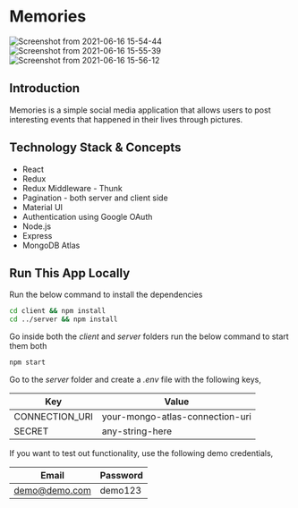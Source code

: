 # Memories

![Screenshot from 2021-06-16 15-54-44](https://user-images.githubusercontent.com/44138832/122203212-71e56f80-cebb-11eb-893d-ef5ec77e81d8.png)
![Screenshot from 2021-06-16 15-55-39](https://user-images.githubusercontent.com/44138832/122203222-7447c980-cebb-11eb-9453-3f27c7b9baae.png)
![Screenshot from 2021-06-16 15-56-12](https://user-images.githubusercontent.com/44138832/122203231-76118d00-cebb-11eb-9d3f-8530d0285cf5.png)

## Introduction

Memories is a simple social media application that allows users to post interesting events that happened in their lives through pictures.

## Technology Stack & Concepts

- React
- Redux
- Redux Middleware - Thunk
- Pagination - both server and client side
- Material UI
- Authentication using Google OAuth
- Node.js
- Express
- MongoDB Atlas

## Run This App Locally

Run the below command to install the dependencies

```sh
cd client && npm install
cd ../server && npm install
```

Go inside both the _client_ and _server_ folders run the below command to start them both

```sh
npm start
```

Go to the _server_ folder and create a _.env_ file with the following keys,

| Key            | Value                           |
| -------------- | ------------------------------- |
| CONNECTION_URI | your-mongo-atlas-connection-uri |
| SECRET         | any-string-here                 |

If you want to test out functionality, use the following demo credentials,

| Email         | Password |
| ------------- | -------- |
| demo@demo.com | demo123  |
